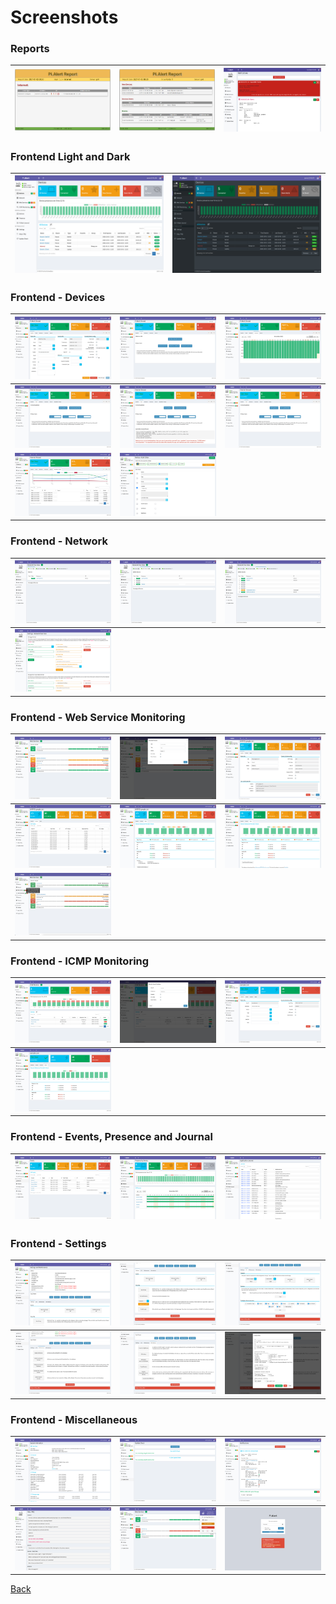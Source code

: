 # Screenshots
<!--- --------------------------------------------------------------------- --->

### Reports

  | ![Report 1][report1] | ![Report 2][report2] | ![Report 3][report3] |
  | -------------------- | -------------------- | -------------------- |

### Frontend Light and Dark

  | ![Screen Main 01][Screen_Main_01]   | ![Screen Main 02][Screen_Main_02] |
  | ----------------------------------- | --------------------------------- |

### Frontend - Devices

  | ![Screen Devices 01][Screen_Dev_01]   | ![Screen Devices 02][Screen_Dev_02] | ![Screen Devices 03][Screen_Dev_03]  | 
  | ------------------------------------- | ----------------------------------- | ------------------------------------ |
  | ![Screen Devices 04][Screen_Dev_04]   | ![Screen Devices 05][Screen_Dev_05] | ![Screen Devices 06][Screen_Dev_06]  |
  | ![Screen Devices 07][Screen_Dev_07]   | ![Screen Devices 08][Screen_Dev_08] |                                      |

### Frontend - Network

  | ![Screen Network 01][Screen_Net_01]   | ![Screen Network 02][Screen_Net_02] | ![Screen Network 03][Screen_Net_03]  | 
  | ------------------------------------- | ----------------------------------- | ------------------------------------ |
  | ![Screen Network 04][Screen_Net_04]   |                                     |                                      |

### Frontend - Web Service Monitoring

  | ![Screen WebServ 01][Screen_WebServ_01]   | ![Screen WebServ 02][Screen_WebServ_02] | ![Screen WebServ 03][Screen_WebServ_03]  | 
  | ----------------------------------------- | --------------------------------------- | ---------------------------------------- |
  | ![Screen WebServ 04][Screen_WebServ_04]   | ![Screen WebServ 05][Screen_WebServ_05] | ![Screen WebServ 06][Screen_WebServ_06]  |
  | ![Screen WebServ 07][Screen_WebServ_07]   |                                         |                                          |

### Frontend - ICMP Monitoring

  | ![Screen ICMPHost 01][Screen_ICMPHost_01]   | ![Screen ICMPHost 02][Screen_ICMPHost_02] | ![Screen ICMPHost 03][Screen_ICMPHost_03] | 
  | ------------------------------------------- | ----------------------------------------- | ----------------------------------------- |
  | ![Screen ICMPHost 04][Screen_ICMPHost_04]   |                                           |                                           | 


### Frontend - Events, Presence and Journal

  | ![Screen Events and Pres. 01][Screen_Ev_and_Pres_01]   | ![Screen Events and Pres. 02][Screen_Ev_and_Pres_02] | ![Screen Misc 07][Screen_Misc_07] | 
  | ------------------------------------------------------ | ---------------------------------------------------- | --------------------------------- |

### Frontend - Settings

  | ![Screen Settings 01][Screen_Settings_01]   | ![Screen Settings 02][Screen_Settings_02] | ![Screen Settings 03][Screen_Settings_03]  | 
  | ------------------------------------------- | ----------------------------------------- | ------------------------------------------ |
  | ![Screen Settings 04][Screen_Settings_04]   | ![Screen Settings 05][Screen_Settings_05] | ![Screen Settings 06][Screen_Settings_06]  |

### Frontend - Miscellaneous

  | ![Screen Misc 01][Screen_Misc_01]   | ![Screen Misc 02][Screen_Misc_02] | ![Screen Misc 03][Screen_Misc_03]  | 
  | ----------------------------------- | --------------------------------- | ---------------------------------- |
  | ![Screen Misc 04][Screen_Misc_04]   | ![Screen Misc 05][Screen_Misc_05] | ![Screen Misc 06][Screen_Misc_06]  |


[Back](https://github.com/leiweibau/Pi.Alert)

[Screen_Main_01]: ./img/screen_main.png       "Screen Main 01"
[Screen_Main_02]: ./img/screen_main_dark.png  "Screen Main 02"

[report1]: ./img/report_01.jpg               "Report sample 1"
[report2]: ./img/report_02.jpg               "Report sample 2"
[report3]: ./img/report_gui_03.jpg           "Report sample 3"

[Screen_Dev_01]: ./img/screen_dev_01.png            "Screen Devices 01"
[Screen_Dev_02]: ./img/screen_dev_02.png            "Screen Devices 02"
[Screen_Dev_03]: ./img/screen_dev_03.png            "Screen Devices 03"
[Screen_Dev_04]: ./img/screen_dev_internet_01.png   "Screen Devices 04"
[Screen_Dev_05]: ./img/screen_dev_internet_02.png   "Screen Devices 05"
[Screen_Dev_06]: ./img/screen_dev_internet_03.png   "Screen Devices 06"
[Screen_Dev_07]: ./img/screen_dev_internet_04.png   "Screen Devices 07"
[Screen_Dev_08]: ./img/screen_dev_bulk.png          "Screen Devices 08"

[Screen_Net_01]: ./img/screen_net_01.png "Screen Network 01"
[Screen_Net_02]: ./img/screen_net_02.png "Screen Network 02"
[Screen_Net_03]: ./img/screen_net_03.png "Screen Network 03"
[Screen_Net_04]: ./img/screen_net_04.png "Screen Network 04"

[Screen_WebServ_01]: ./img/screen_web_01.png "Screen WebServ 01"
[Screen_WebServ_02]: ./img/screen_web_02.png "Screen WebServ 02"
[Screen_WebServ_03]: ./img/screen_web_03.png "Screen WebServ 03"
[Screen_WebServ_04]: ./img/screen_web_04.png "Screen WebServ 04"
[Screen_WebServ_05]: ./img/screen_web_05.png "Screen WebServ 05"
[Screen_WebServ_06]: ./img/screen_web_06.png "Screen WebServ 06"
[Screen_WebServ_07]: ./img/screen_web_07.png "Screen WebServ 07"

[Screen_ICMPHost_01]: ./img/screen_icmp_01.png "Screen ICMPHost 01"
[Screen_ICMPHost_02]: ./img/screen_icmp_02.png "Screen ICMPHost 02"
[Screen_ICMPHost_03]: ./img/screen_icmp_03.png "Screen ICMPHost 03"
[Screen_ICMPHost_04]: ./img/screen_icmp_04.png "Screen ICMPHost 04"

[Screen_Ev_and_Pres_01]: ./img/screen_devevents.png     "Screen Events and Pres. 01"
[Screen_Ev_and_Pres_02]: ./img/screen_devpresence.png   "Screen Events and Pres. 02"

[Screen_Settings_01]: ./img/screen_settings_01.png "Screen Settings 01"
[Screen_Settings_02]: ./img/screen_settings_02.png "Screen Settings 02"
[Screen_Settings_03]: ./img/screen_settings_03.png "Screen Settings 03"
[Screen_Settings_04]: ./img/screen_settings_04.png "Screen Settings 04"
[Screen_Settings_05]: ./img/screen_settings_05.png "Screen Settings 05"
[Screen_Settings_06]: ./img/screen_settings_06.png "Screen Settings 06"

[Screen_Misc_01]: ./img/screen_sysinfo.png         "Screen Misc 01"
[Screen_Misc_02]: ./img/screen_updatecheck_01.png  "Screen Misc 02"
[Screen_Misc_03]: ./img/screen_notify.png          "Screen Misc 03"
[Screen_Misc_04]: ./img/screen_help.png            "Screen Misc 04"
[Screen_Misc_05]: ./img/screen_dropdownmenu.png    "Screen Misc 05"
[Screen_Misc_06]: ./img/screen_loginwindow.png     "Screen Misc 06"
[Screen_Misc_07]: ./img/screen_journal.png         "Screen Misc 07"
